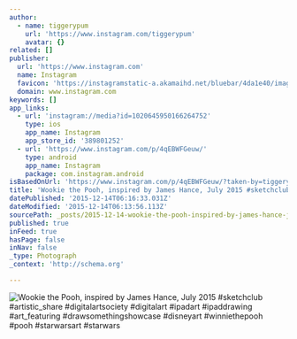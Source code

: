 ```yaml
---
author:
  - name: tiggerypum
    url: 'https://www.instagram.com/tiggerypum'
    avatar: {}
related: []
publisher:
  url: 'https://www.instagram.com'
  name: Instagram
  favicon: 'https://instagramstatic-a.akamaihd.net/bluebar/4da1e40/images/ico/favicon.ico'
  domain: www.instagram.com
keywords: []
app_links:
  - url: 'instagram://media?id=1020645950166264752'
    type: ios
    app_name: Instagram
    app_store_id: '389801252'
  - url: 'https://www.instagram.com/p/4qEBWFGeuw/'
    type: android
    app_name: Instagram
    package: com.instagram.android
isBasedOnUrl: 'https://www.instagram.com/p/4qEBWFGeuw/?taken-by=tiggerypum'
title: 'Wookie the Pooh, inspired by James Hance, July 2015 #sketchclub #artistic_share #digitalartsociety #digitalart #ipadart #ipaddrawing #art_featuring #drawsomethingshowcase #disneyart #winniethepooh #pooh #starwarsart #starwars'
datePublished: '2015-12-14T06:16:33.031Z'
dateModified: '2015-12-14T06:13:56.113Z'
sourcePath: _posts/2015-12-14-wookie-the-pooh-inspired-by-james-hance-july-2015-sketchc.md
published: true
inFeed: true
hasPage: false
inNav: false
_type: Photograph
_context: 'http://schema.org'

---
```

![Wookie the Pooh&comma; inspired by James Hance&comma; July 2015 &num;sketchclub &num;artistic&lowbar;share &num;digitalartsociety &num;digitalart &num;ipadart &num;ipaddrawing &num;art&lowbar;featuring &num;drawsomethingshowcase &num;disneyart &num;winniethepooh &num;pooh &num;starwarsart &num;starwars](https://scontent.cdninstagram.com/hphotos-xap1/t51.2885-15/s640x640/sh0.08/e35/11380847_459578284203651_1727004938_n.jpg)